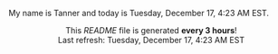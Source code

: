 My name is Tanner and today is Tuesday, December 17, 4:23 AM EST.

<p align="center">This <i>README</i> file is generated <b>every 3 hours</b>!</br>Last refresh: Tuesday, December 17, 4:23 AM EST<br /></p>
